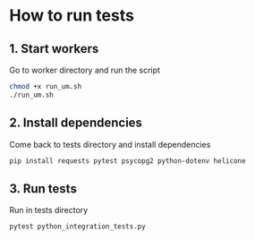 # How to run tests

## 1. Start workers

Go to worker directory and run the script

```bash
chmod +x run_um.sh
./run_um.sh
```

## 2. Install dependencies

Come back to tests directory and install dependencies

```bash
pip install requests pytest psycopg2 python-dotenv helicone
```

## 3. Run tests

Run in tests directory

```bash
pytest python_integration_tests.py
```
